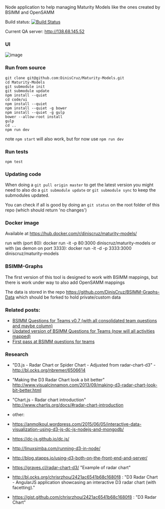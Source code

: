 Node application to help managing Maturity Models like the ones created by BSIMM and OpenSAMM

Build status: [![Build Status](https://travis-ci.org/OWASP/Maturity-Models.svg?branch=master)](https://travis-ci.org/OWASP/Maturity-Models)

Current QA server: http://138.68.145.52

### UI
![image](https://cloud.githubusercontent.com/assets/656739/16320406/67632dc0-398f-11e6-8aee-8a1f9bd97364.png)

### Run from source

```
git clone git@github.com:DinisCruz/Maturity-Models.git
cd Maturity-Models
git submodule init
git submodule update
npm install --quiet
cd code/ui
npm install --quiet
npm install --quiet -g bower
npm install --quiet -g gulp
bower --allow-root install
gulp
cd ..
npm run dev
```

note ```npm start``` will also work, but for now use ```npm run dev```

### Run tests
```
npm test
```

### Updating code

When doing a ```git pull origin master``` to get the latest version you might need to also do a ```git submodule update``` or ```git submodule sync``` to keep the submodules updated. 

You can check if all is good by doing an ```git status``` on the root folder of this repo (which should return 'no changes') 

### Docker image

Available at https://hub.docker.com/r/diniscruz/maturity-models/

run with (port 80): docker run -it -p 80:3000 diniscruz/maturity-models 
or with (as demon on port 3333): docker run -it -d -p 3333:3000 diniscruz/maturity-models 


### BSIMM-Graphs
The first version of this tool is designed to work with BSIMM mappings, but there is work under way to also add OpenSAMM mappings



The data is stored in the repo https://github.com/DinisCruz/BSIMM-Graphs-Data which should be forked to hold private/custom data

### Related posts:
 - [BSIMM Questions for Teams v0.7 (with all consolidated team questions and maybe column)](http://blog.diniscruz.com/2016/04/bsimm-questions-for-teams-v07-with-all.html)
 - [Updated version of BSIMM Questions for Teams (now will all activities mapped)](http://blog.diniscruz.com/2016/04/updated-version-of-bsimm-questions-for.html)
 - [First pass at BSIMM questions for teams](http://blog.diniscruz.com/2016/04/first-pass-at-bsimm-questions-for-teams.html)

### Research

 - "D3.js - Radar Chart or Spider Chart - Adjusted from radar-chart-d3" - http://bl.ocks.org/nbremer/6506614
 - "Making the D3 Radar Chart look a bit better" http://www.visualcinnamon.com/2013/09/making-d3-radar-chart-look-bit-better.html
 - "Chart.js - Radar chart introduction" http://www.chartjs.org/docs/#radar-chart-introduction

 - other:
  - https://anmolkoul.wordpress.com/2015/06/05/interactive-data-visualization-using-d3-js-dc-js-nodejs-and-mongodb/
  - https://dc-js.github.io/dc.js/
  - http://linuxsimba.com/running-d3-in-node/
  - http://blog.stapps.io/using-d3-both-on-the-front-end-and-server/
  - https://graves.cl/radar-chart-d3/ "Example of radar chart"
  - http://bl.ocks.org/chrisrzhou/2421ac6541b68c1680f8 : "D3 Radar Chart - AngularJS application showcasing an interactive D3 radar chart (with facetting)."
  - https://gist.github.com/chrisrzhou/2421ac6541b68c1680f8 : "D3 Radar Chart"
